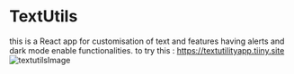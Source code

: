 # TextUtils
this is a React app for customisation of text and features having alerts and dark mode enable functionalities.
to try this : https://textutilityapp.tiiny.site
![textutilsImage](https://github.com/user-attachments/assets/21fd0159-eeb0-497f-9baf-a8d066f4e86c)
